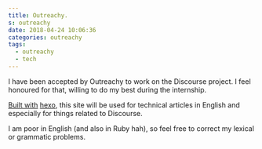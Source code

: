 ```yaml
---
title: Outreachy.
s: outreachy
date: 2018-04-24 10:06:36
categories: outreachy
tags:
  - outreachy
  - tech
---
```

I have been accepted by Outreachy to work on the Discourse project. I feel honoured for that, willing to do my best during the internship.

[Built with](https://github.com/misaka4e21/misaka4e21.github.io/tree/hexo) [hexo](https://hexo.io), this site will be used for technical articles in English and especially for things related to Discourse.

I am poor in English (and also in Ruby hah), so feel free to correct my lexical or grammatic problems.
